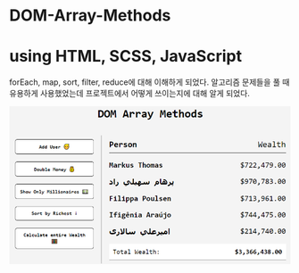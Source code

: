 # DOM-Array-Methods

<h1>using HTML, SCSS, JavaScript</h1>

forEach, map, sort, filter, reduce에 대해 이해하게 되었다. 알고리즘 문제들을 풀 때 유용하게 사용했었는데 프로젝트에서 어떻게 쓰이는지에 대해 알게 되었다.

<img src="./img/readme.png" />
